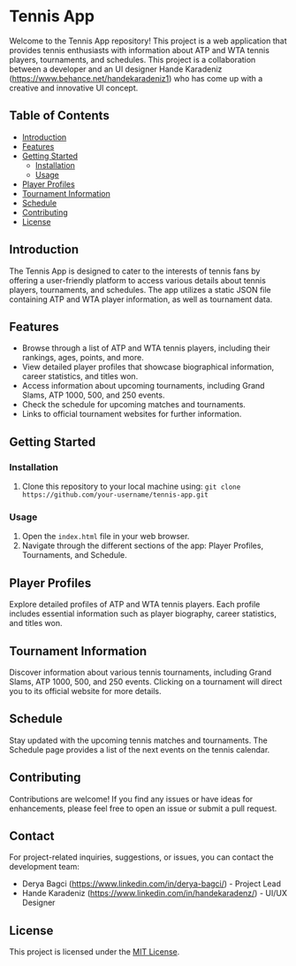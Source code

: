 # Tennis App

Welcome to the Tennis App repository! This project is a web application that provides tennis enthusiasts with information about ATP and WTA tennis players, tournaments, and schedules. This project is a collaboration between a developer and an UI designer Hande Karadeniz (https://www.behance.net/handekaradeniz1) who has come up with a creative and innovative UI concept.



## Table of Contents

- [Introduction](#introduction)
- [Features](#features)
- [Getting Started](#getting-started)
  - [Installation](#installation)
  - [Usage](#usage)
- [Player Profiles](#player-profiles)
- [Tournament Information](#tournament-information)
- [Schedule](#schedule)
- [Contributing](#contributing)
- [License](#license)

## Introduction

The Tennis App is designed to cater to the interests of tennis fans by offering a user-friendly platform to access various details about tennis players, tournaments, and schedules. The app utilizes a static JSON file containing ATP and WTA player information, as well as tournament data.

## Features

- Browse through a list of ATP and WTA tennis players, including their rankings, ages, points, and more.
- View detailed player profiles that showcase biographical information, career statistics, and titles won.
- Access information about upcoming tournaments, including Grand Slams, ATP 1000, 500, and 250 events.
- Check the schedule for upcoming matches and tournaments.
- Links to official tournament websites for further information.

## Getting Started

### Installation

1. Clone this repository to your local machine using:
`git clone https://github.com/your-username/tennis-app.git`


### Usage

1. Open the `index.html` file in your web browser.
2. Navigate through the different sections of the app: Player Profiles, Tournaments, and Schedule.

## Player Profiles

Explore detailed profiles of ATP and WTA tennis players. Each profile includes essential information such as player biography, career statistics, and titles won.

## Tournament Information

Discover information about various tennis tournaments, including Grand Slams, ATP 1000, 500, and 250 events. Clicking on a tournament will direct you to its official website for more details.

## Schedule

Stay updated with the upcoming tennis matches and tournaments. The Schedule page provides a list of the next events on the tennis calendar.

## Contributing

Contributions are welcome! If you find any issues or have ideas for enhancements, please feel free to open an issue or submit a pull request.

## Contact

For project-related inquiries, suggestions, or issues, you can contact the development team:

- Derya Bagci (https://www.linkedin.com/in/derya-bagci/) - Project Lead
- Hande Karadeniz (https://www.linkedin.com/in/handekaradenz/) - UI/UX Designer

## License

This project is licensed under the [MIT License](LICENSE).
